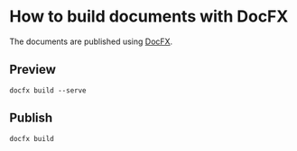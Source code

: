 # How to build documents with DocFX

The documents are published using [DocFX](https://dotnet.github.io/docfx/).

## Preview

```
docfx build --serve
```

## Publish

```
docfx build
```
